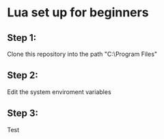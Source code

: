 # Lua set up for beginners

## Step 1:
   Clone this repository into the path "C:\Program Files"
   
## Step 2:
   Edit the system enviroment variables
   
## Step 3:
   Test

